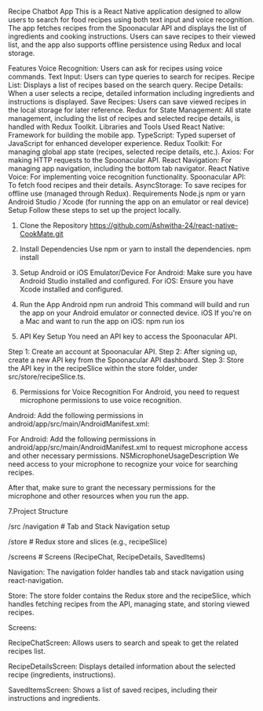Recipe Chatbot App
This is a React Native application designed to allow users to search for food recipes using both text input and voice recognition. The app fetches recipes from the Spoonacular API and displays the list of ingredients and cooking instructions. Users can save recipes to their viewed list, and the app also supports offline persistence using Redux and local storage.

Features
Voice Recognition: Users can ask for recipes using voice commands.
Text Input: Users can type queries to search for recipes.
Recipe List: Displays a list of recipes based on the search query.
Recipe Details: When a user selects a recipe, detailed information including ingredients and instructions is displayed.
Save Recipes: Users can save viewed recipes in the local storage for later reference.
Redux for State Management: All state management, including the list of recipes and selected recipe details, is handled with Redux Toolkit.
Libraries and Tools Used
React Native: Framework for building the mobile app.
TypeScript: Typed superset of JavaScript for enhanced developer experience.
Redux Toolkit: For managing global app state (recipes, selected recipe details, etc.).
Axios: For making HTTP requests to the Spoonacular API.
React Navigation: For managing app navigation, including the bottom tab navigator.
React Native Voice: For implementing voice recognition functionality.
Spoonacular API: To fetch food recipes and their details.
AsyncStorage: To save recipes for offline use (managed through Redux).
Requirements
Node.js
npm or yarn
Android Studio / Xcode (for running the app on an emulator or real device)
Setup
Follow these steps to set up the project locally.

1. Clone the Repository
https://github.com/Ashwitha-24/react-native-CookMate.git

2. Install Dependencies
Use npm or yarn to install the dependencies.
npm install
3. Setup Android or iOS Emulator/Device
For Android: Make sure you have Android Studio installed and configured.
For iOS: Ensure you have Xcode installed and configured.
4. Run the App
Android
npm run android
This command will build and run the app on your Android emulator or connected device.
iOS
If you're on a Mac and want to run the app on iOS:
npm run ios
5. API Key Setup
You need an API key to access the Spoonacular API.

Step 1: Create an account at Spoonacular API.
Step 2: After signing up, create a new API key from the Spoonacular API dashboard.
Step 3: Store the API key in the recipeSlice within the store folder, under src/store/recipeSlice.ts.

6. Permissions for Voice Recognition
For Android, you need to request microphone permissions to use voice recognition.

Android: Add the following permissions in android/app/src/main/AndroidManifest.xml:
<uses-permission android:name="android.permission.RECORD_AUDIO" />
<uses-permission android:name="android.permission.INTERNET" />



For Android:
Add the following permissions in android/app/src/main/AndroidManifest.xml to request microphone access and other necessary permissions.
<key>NSMicrophoneUsageDescription</key>
<string>We need access to your microphone to recognize your voice for searching recipes.</string>


After that, make sure to grant the necessary permissions for the microphone and other resources when you run the app.


7.Project Structure

/src
  /navigation              # Tab and Stack Navigation setup

  /store                   # Redux store and slices (e.g., recipeSlice)

  /screens                 # Screens (RecipeChat, RecipeDetails, SavedItems)

Navigation: The navigation folder handles tab and stack navigation using react-navigation.

Store: The store folder contains the Redux store and the recipeSlice, which handles fetching recipes from the API, managing state, and storing viewed recipes.

Screens:

RecipeChatScreen: Allows users to search and speak to get the related recipes list.

RecipeDetailsScreen: Displays detailed information about the selected recipe (ingredients, instructions).

SavedItemsScreen: Shows a list of saved recipes, including their instructions and ingredients.







